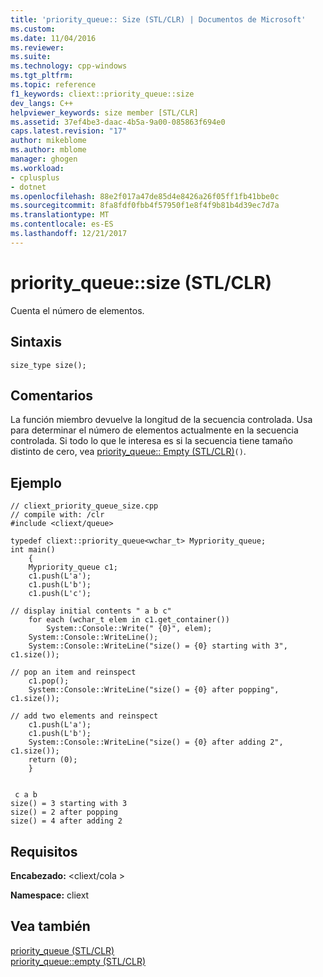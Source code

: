 ```yaml
---
title: 'priority_queue:: Size (STL/CLR) | Documentos de Microsoft'
ms.custom: 
ms.date: 11/04/2016
ms.reviewer: 
ms.suite: 
ms.technology: cpp-windows
ms.tgt_pltfrm: 
ms.topic: reference
f1_keywords: cliext::priority_queue::size
dev_langs: C++
helpviewer_keywords: size member [STL/CLR]
ms.assetid: 37ef4be3-daac-4b5a-9a00-085863f694e0
caps.latest.revision: "17"
author: mikeblome
ms.author: mblome
manager: ghogen
ms.workload:
- cplusplus
- dotnet
ms.openlocfilehash: 88e2f017a47de85d4e8426a26f05ff1fb41bbe0c
ms.sourcegitcommit: 8fa8fdf0fbb4f57950f1e8f4f9b81b4d39ec7d7a
ms.translationtype: MT
ms.contentlocale: es-ES
ms.lasthandoff: 12/21/2017
---
```

# <a name="priorityqueuesize-stlclr"></a>priority_queue::size (STL/CLR)
Cuenta el número de elementos.  
  
## <a name="syntax"></a>Sintaxis  
  
```  
size_type size();  
```  
  
## <a name="remarks"></a>Comentarios  
 La función miembro devuelve la longitud de la secuencia controlada. Usa para determinar el número de elementos actualmente en la secuencia controlada. Si todo lo que le interesa es si la secuencia tiene tamaño distinto de cero, vea [priority_queue:: Empty (STL/CLR)](../dotnet/priority-queue-empty-stl-clr.md)`()`.  
  
## <a name="example"></a>Ejemplo  
  
```  
// cliext_priority_queue_size.cpp   
// compile with: /clr   
#include <cliext/queue>   
  
typedef cliext::priority_queue<wchar_t> Mypriority_queue;   
int main()   
    {   
    Mypriority_queue c1;   
    c1.push(L'a');   
    c1.push(L'b');   
    c1.push(L'c');   
  
// display initial contents " a b c"   
    for each (wchar_t elem in c1.get_container())   
        System::Console::Write(" {0}", elem);   
    System::Console::WriteLine();   
    System::Console::WriteLine("size() = {0} starting with 3", c1.size());   
  
// pop an item and reinspect   
    c1.pop();   
    System::Console::WriteLine("size() = {0} after popping", c1.size());   
  
// add two elements and reinspect   
    c1.push(L'a');   
    c1.push(L'b');   
    System::Console::WriteLine("size() = {0} after adding 2", c1.size());   
    return (0);   
    }  
  
```  
  
```Output  
 c a b  
size() = 3 starting with 3  
size() = 2 after popping  
size() = 4 after adding 2  
```  
  
## <a name="requirements"></a>Requisitos  
 **Encabezado:** \<cliext/cola >  
  
 **Namespace:** cliext  
  
## <a name="see-also"></a>Vea también  
 [priority_queue (STL/CLR)](../dotnet/priority-queue-stl-clr.md)   
 [priority_queue::empty (STL/CLR)](../dotnet/priority-queue-empty-stl-clr.md)